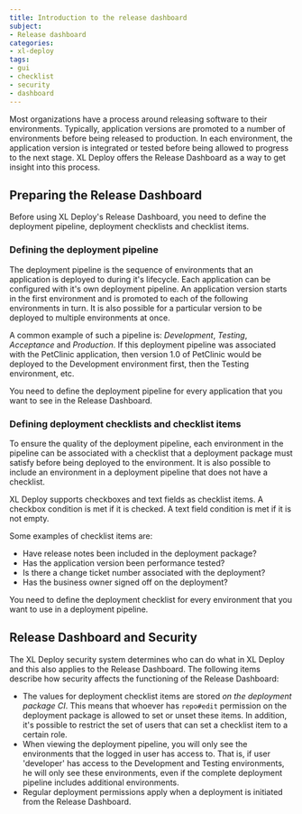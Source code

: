 ```yaml
---
title: Introduction to the release dashboard
subject:
- Release dashboard
categories:
- xl-deploy
tags:
- gui
- checklist
- security
- dashboard
---
```


Most organizations have a process around releasing software to their environments. Typically, application versions are promoted to a number of environments before being released to production. In each environment, the application version is integrated or tested before being allowed to progress to the next stage. XL Deploy offers the Release Dashboard as a way to get insight into this process.

## Preparing the Release Dashboard

Before using XL Deploy's Release Dashboard, you need to define the deployment pipeline, deployment checklists and checklist items.

### Defining the deployment pipeline

The deployment pipeline is the sequence of environments that an application is deployed to during it's lifecycle. Each application can be configured with it's own deployment pipeline. An application version starts in the first environment and is promoted to each of the following environments in turn. It is also possible for a particular version to be deployed to multiple environments at once. 

A common example of such a pipeline is:  _Development_, _Testing_, _Acceptance_ and _Production_. If this deployment pipeline was associated with the PetClinic application, then version 1.0 of PetClinic would be deployed to the Development environment first, then the Testing environment, etc.

You need to define the deployment pipeline for every application that you want to see in the Release Dashboard.

### Defining deployment checklists and checklist items

To ensure the quality of the deployment pipeline, each environment in the pipeline can be associated with a checklist that a deployment package must satisfy before being deployed to the environment. It is also possible to include an environment in a deployment pipeline that does not have a checklist. 

XL Deploy supports checkboxes and text fields as checklist items. A checkbox condition is met if it is checked. A text field condition is met if it is not empty.

Some examples of checklist items are:

* Have release notes been included in the deployment package?
* Has the application version been performance tested?
* Is there a change ticket number associated with the deployment?
* Has the business owner signed off on the deployment?

You need to define the deployment checklist for every environment that you want to use in a deployment pipeline. 

## Release Dashboard and Security

The XL Deploy security system determines who can do what in XL Deploy and this also applies to the Release Dashboard. The following items describe how security affects the functioning of the Release Dashboard:

* The values for deployment checklist items are stored _on the deployment package CI_. This means that whoever has `repo#edit` permission on the deployment package is allowed to set or unset these items. In addition, it's possible to restrict the set of users that can set a checklist item to a certain role.
* When viewing the deployment pipeline, you will only see the environments that the logged in user has access to. That is, if user 'developer' has access to the Development and Testing environments, he will only see these environments, even if the complete deployment pipeline includes additional environments.
* Regular deployment permissions apply when a deployment is initiated from the Release Dashboard.
